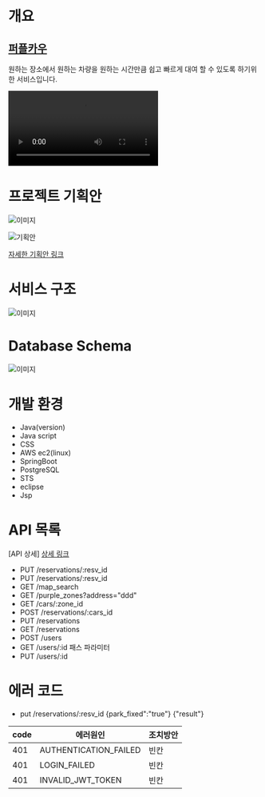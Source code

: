 
# 개요

## [퍼플카우](localhost:8088)

원하는 장소에서 원하는 차량을 원하는 시간만큼 쉽고 빠르게 대여 할 수 있도록 하기위한 서비스입니다.  

![서비스 데모 동영상 ](hhttps://user-images.githubusercontent.com/85234019/123049730-d9ab3580-d43a-11eb-9ae1-ca3bff590c71.mp4)

# 프로젝트 기획안

![이미지](https://user-images.githubusercontent.com/85234019/123040321-88954480-d42e-11eb-9f92-3deaf09e59b7.PNG)

![기획안](https://user-images.githubusercontent.com/85234019/123058365-b6d14f00-d443-11eb-914f-391536b249dd.PNG)

[자세한 기획안 링크](https://github.com/noburi04/SPC_LAB1/files/6713046/figma.pdf)
# 서비스 구조

![이미지](https://user-images.githubusercontent.com/85234019/123045209-969a9380-d435-11eb-9d6d-acda152efc63.PNG)

# Database Schema

![이미지](https://user-images.githubusercontent.com/85234019/123047799-ab2c5b00-d438-11eb-8ecb-4bc02466aea7.PNG)

# 개발 환경

- Java(version)
- Java script
- CSS
- AWS ec2(linux)
- SpringBoot
- PostgreSQL
- STS
- eclipse
- Jsp

# API 목록

[API 상세]
[상세 링크](https://github.com/threejo/purplecow/blob/yoontest/api.md)
- PUT	/reservations/:resv_id
- PUT	/reservations/:resv_id
- GET	/map_search
- GET	/purple_zones?address="ddd"
- GET	/cars/:zone_id
- POST	/reservations/:cars_id
- PUT	/reservations
- GET	/reservations
- POST	/users
- GET	/users/:id 패스 파라미터
- PUT	/users/:id

# 에러 코드
- put /reservations/:resv_id {park_fixed":"true"} {"result"}

|code|에러원인|조치방안|
|----|----|----|
|401|AUTHENTICATION_FAILED|빈칸|
|401|LOGIN_FAILED|빈칸|
|401|INVALID_JWT_TOKEN|빈칸|
